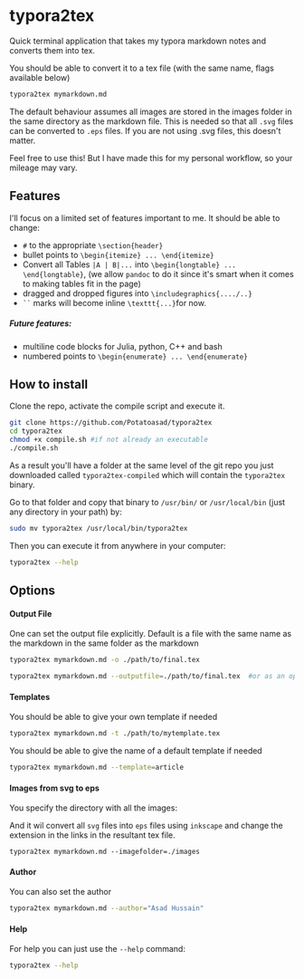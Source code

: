# typora2tex

Quick terminal application that takes my typora markdown notes and converts them into tex. 

You should be able to convert it to a tex file (with the same name, flags available below) 
```bash
typora2tex mymarkdown.md
```

The default behaviour assumes all images are stored in the images folder in the same directory as the markdown file. This is needed so that all `.svg` files can be converted to `.eps` files. If you are not using .svg files, this doesn't matter. 

Feel free to use this! But I have made this for my personal workflow, so your mileage may vary. 

## Features

I'll focus on a limited set of features important to me. It should be able to change:

- `#` to the appropriate `\section{header}`
- bullet points to `\begin{itemize} ... \end{itemize}`
- Convert all Tables `|A | B|...` into `\begin{longtable} ... \end{longtable}`, (we allow `pandoc` to do it since it's smart when it comes to making tables fit in the page)
- dragged and dropped figures into `\includegraphics{..../..}`
- ` `` ` marks will become inline `\texttt{...}`for now. 

##### Future features:

- multiline code blocks for Julia, python, C++ and bash
- numbered points to `\begin{enumerate} ... \end{enumerate}`

## How to install

Clone the repo, activate the compile script and execute it. 

```bash
git clone https://github.com/Potatoasad/typora2tex
cd typora2tex
chmod +x compile.sh #if not already an executable
./compile.sh
```

As a result you'll have a folder at the same level of the git repo you just downloaded called `typora2tex-compiled` which will contain the `typora2tex` binary. 

Go to that folder and copy that binary to `/usr/bin/` or `/usr/local/bin` (just any directory in your path) by:

```bash
sudo mv typora2tex /usr/local/bin/typora2tex
```

Then you can execute it from anywhere in your computer:

```bash
typora2tex --help
```

## Options

#### Output File

One can set the output file explicitly. Default is a file with the same name as the markdown in the same folder as the markdown

```bash
typora2tex mymarkdown.md -o ./path/to/final.tex
```

```bash
typora2tex mymarkdown.md --outputfile=./path/to/final.tex  #or as an optional parameter
```

#### Templates

You should be able to give your own template if needed

```bash
typora2tex mymarkdown.md -t ./path/to/mytemplate.tex
```

You should be able to give the name of a default template if needed
```bash
typora2tex mymarkdown.md --template=article
```

#### Images from svg to eps

You specify the directory with all the images:

And it wil convert all `svg` files into `eps` files using `inkscape`  and change the extension in the links in the resultant tex file. 

```ba
typora2tex mymarkdown.md --imagefolder=./images
```

#### Author

You can also set the author

```bash
typora2tex mymarkdown.md --author="Asad Hussain"
```

#### Help

For help you can just use the `--help` command:

```bash
typora2tex --help
```

